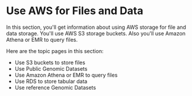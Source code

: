 # Use AWS for Files and Data

In this section, you'll get information about using AWS storage for file and data storage.  You'll use AWS S3 storage buckets.  Also you'll use Amazon Athena or EMR to query files.  

Here are the topic pages in this section:

- Use S3 buckets to store files
- Use Public Genomic Datasets
- Use Amazon Athena or EMR to query files
- Use RDS to store tabular data
- Use reference Genomic Datasets

